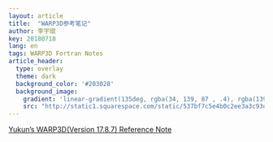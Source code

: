 ```yaml
---
layout: article
title:  "WARP3D参考笔记"
author: 李宇琨
key: 20180718
lang: en
tags: WARP3D Fortran Notes
article_header:
  type: overlay
  theme: dark
  background_color: '#203028'
  background_image:
    gradient: 'linear-gradient(135deg, rgba(34, 139, 87 , .4), rgba(139, 34, 139, .4))'
    src: "http://static1.squarespace.com/static/537bf7c5e4b0c2ee3a3c93db/t/537ec763e4b0eaf695ce8d7a/1520017184311/?format=1500w"
---
```


[Yukun’s WARP3D(Version 17.8.7) Reference Note](https://lyk6756-warp3dnote.readthedocs.io/en/latest/)
